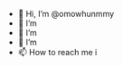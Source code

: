 - 👋 Hi, I’m @omowhunmmy
- 👀 I’m 
- 🌱 I’m 
- 💞️ I’m 
- 📫 How to reach me i

<!---
omowhunmmy/omowhunmmy is a ✨ special ✨ repository because its `README.md` (this file) appears on your GitHub profile.
You can click the Preview link to take a look at your changes.
--->
